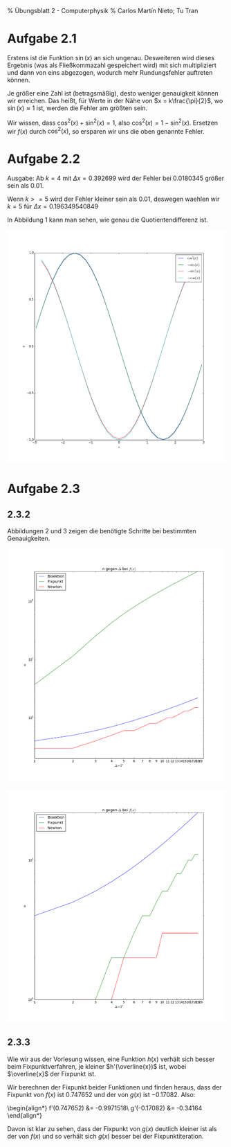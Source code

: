 % Übungsblatt 2 - Computerphysik
% Carlos Martín Nieto; Tu Tran

# Aufgabe 2.1

Erstens ist die Funktion $\sin(x)$ an sich ungenau. Desweiteren wird dieses Ergebnis (was als Fließkommazahl gespeichert wird) mit sich multipliziert und dann von eins abgezogen, wodurch mehr Rundungsfehler auftreten können.

Je größer eine Zahl ist (betragsmäßig), desto weniger genauigkeit können wir erreichen. Das heißt, für Werte in der Nähe von $x = k\frac{\pi}{2}$, wo $\sin(x) \approx 1$ ist, werden die Fehler am größten sein.

Wir wissen, dass $\cos^2(x) + \sin^2(x) = 1$, also $\cos^2(x) = 1 - \sin^2(x)$. Ersetzen wir $f(x)$ durch $\cos^2(x)$, so ersparen wir uns die oben genannte Fehler.

# Aufgabe 2.2

Ausgabe: Ab $k = 4$ mit $\Delta x = 0.392699$ wird der Fehler bei $0.0180345$ größer sein als $0.01$.

Wenn $k >= 5$ wird der Fehler kleiner sein als $0.01$, deswegen waehlen wir $k = 5$ für $\Delta x = 0.196349540849$

In Abbildung 1 kann man sehen, wie genau die Quotientendifferenz ist.

![Quotientendifferenz](u2_2.png)

# Aufgabe 2.3

## 2.3.2

Abbildungen 2 und 3 zeigen die benötigte Schritte bei bestimmten Genauigkeiten.

![$n$ gegen $\Delta$ bei $f(x)$](u2_3_f.png)

![$n$ gegen $\Delta$ bei $g(x)$](u2_3_g.png)

## 2.3.3

Wie wir aus der Vorlesung wissen, eine Funktion $h(x)$ verhält sich besser beim Fixpunktverfahren, je kleiner $h'(\overline{x})$ ist, wobei $\overline{x}$ der Fixpunkt ist.

Wir berechnen der Fixpunkt beider Funktionen und finden heraus, dass der Fixpunkt von $f(x)$ ist $0.747652$ und der von $g(x)$ ist $-0.17082$. Also:

\begin{align*}
f'(0.747652) &= -0.9971518\\
g'(-0.17082) &= -0.34164 
\end{align*}

Davon ist klar zu sehen, dass der Fixpunkt von $g(x)$ deutlich kleiner ist als der von $f(x)$ und so verhält sich $g(x)$ besser bei der Fixpunktiteration.
